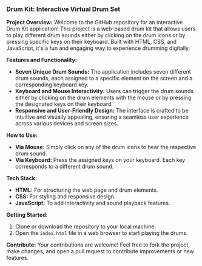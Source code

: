 ### Drum Kit: Interactive Virtual Drum Set

**Project Overview:**
Welcome to the GitHub repository for an interactive Drum Kit application! This project is a web-based drum kit that allows users to play different drum sounds either by clicking on the drum icons or by pressing specific keys on their keyboard. Built with HTML, CSS, and JavaScript, it's a fun and engaging way to experience drumming digitally.

**Features and Functionality:**
- **Seven Unique Drum Sounds:** The application includes seven different drum sounds, each assigned to a specific element on the screen and a corresponding keyboard key.
- **Keyboard and Mouse Interactivity:** Users can trigger the drum sounds either by clicking on the drum elements with the mouse or by pressing the designated keys on their keyboard.
- **Responsive and User-Friendly Design:** The interface is crafted to be intuitive and visually appealing, ensuring a seamless user experience across various devices and screen sizes.

**How to Use:**
- **Via Mouse:** Simply click on any of the drum icons to hear the respective drum sound.
- **Via Keyboard:** Press the assigned keys on your keyboard. Each key corresponds to a different drum sound.

**Tech Stack:**
- **HTML:** For structuring the web page and drum elements.
- **CSS:** For styling and responsive design.
- **JavaScript:** To add interactivity and sound playback features.

**Getting Started:**
1. Clone or download the repository to your local machine.
2. Open the `index.html` file in a web browser to start playing the drums.

**Contribute:**
Your contributions are welcome! Feel free to fork the project, make changes, and open a pull request to contribute improvements or new features.

